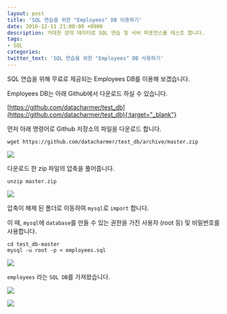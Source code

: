 ```yaml
---
layout: post
title: 'SQL 연습을 위한 "Employees" DB 이용하기'
date: 2016-12-11 21:00:00 +0900
description: 거대한 양의 데이터로 SQL 연습 및 서버 퍼포먼스를 테스트 합니다.
tags:
- SQL
categories:
twitter_text: 'SQL 연습을 위한 "Employees" DB 사용하기'
---
```


SQL 연습을 위해 무료로 제공되는 Employees DB를 이용해 보겠습니다.

Employees DB는 아래 Github에서 다운로드 하실 수 있습니다.

[https://github.com/datacharmer/test_db](https://github.com/datacharmer/test_db){:target="_blank"}

먼저 아래 명령어로 Github 저장소의 파일을 다운로드 합니다.

```
wget https://github.com/datacharmer/test_db/archive/master.zip
```

<a href="https://minibrary.com/blogimg/img-2016-1211-001.png" data-lightbox="355"><img src="https://minibrary.com/blogimg/img-2016-1211-001.png"></a>

다운로드 한 zip 파일의 압축을 풀어줍니다.

```
unzip master.zip
```

<a href="https://minibrary.com/blogimg/img-2016-1211-002.png" data-lightbox="355"><img src="https://minibrary.com/blogimg/img-2016-1211-002.png"></a>

압축이 해제 된 폴더로 이동하여 `mysql`로 `import` 합니다.

이 때, `mysql`에 `database`를 만들 수 있는 권한을 가진 사용자 (root 등) 및 비밀번호를 사용합니다.

```
cd test_db-master
mysql -u root -p < employees.sql
```

<a href="https://minibrary.com/blogimg/img-2016-1211-003.png" data-lightbox="355"><img src="https://minibrary.com/blogimg/img-2016-1211-003.png"></a>

`employees` 라는 `SQL DB`를 가져왔습니다.

<a href="https://minibrary.com/blogimg/img-2016-1211-004.png" data-lightbox="355"><img src="https://minibrary.com/blogimg/img-2016-1211-004.png"></a>

<a href="https://minibrary.com/blogimg/img-2016-1211-005.png" data-lightbox="355"><img src="https://minibrary.com/blogimg/img-2016-1211-005.png"></a>

